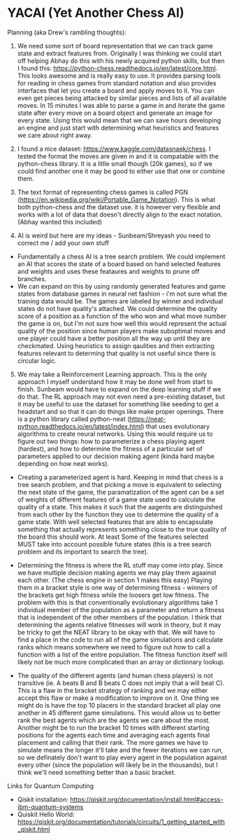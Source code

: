 # YACAI (Yet Another Chess AI)

Planning (aka Drew's rambling thoughts):

1. We need some sort of board representation that we can track game state and extract features from. Originally I was thinking we could start off helping Abhay do this with his newly acquired python skills, but then I found this: https://python-chess.readthedocs.io/en/latest/core.html. This looks awesome and is really easy to use. It provides parsing tools for reading in chess games from standard notation and also provides interfaces that let you create a board and apply moves to it. You can even get pieces being attacked by similar pieces and lists of all available moves. In 15 minutes I was able to parse a game in and iterate the game state after every move on a board object and generate an image for every state. Using this would mean that we can save hours developing an engine and just start with determining what heuristics and features we care about right away.
  
2. I found a nice dataset: https://www.kaggle.com/datasnaek/chess. I tested the format the moves are given in and it is compatable with the python-chess library. It is a litlle small though (20k games), so if we could find another one it may be good to either use that one or combine them.
  
3. The text format of representing chess games is called PGN (https://en.wikipedia.org/wiki/Portable_Game_Notation). This is what both python-chess and the dataset use. it is however very flexible and works with a lot of data that doesn't directly align to the exact notation. (Abhay wanted this included)
  
4. AI is weird but here are my ideas - Sunbeam/Shreyash you need to correct me / add your own stuff
  * Fundamentally a chess AI is a tree search problem. We could implement an AI that scores the state of a board based on hand selected features and weights and uses these feataures and weights to prune off branches.
  * We can expand on this by using randomly generated features and game states from database games in neural net fashion - i'm not sure what the training data would be. The games are labeled by winner and individual states do not have quality's attached. We could determine the quality score of a position as a function of the who won and what move number the game is on, but I'm not sure how well this would represent the actual quality of the position since human players make suboptimal moves and one player could have a better position all the way up until they are checkmated. Using heuristics to assign qaulities and then extracting features relevant to determing that quality is not useful since there is circular logic.

5. We may take a Reinforcement Learning approach. This is the only approach I myself understand how it may be done well from start to finish. Sunbeam would have to expand on the deep learning stuff if we do that. The RL approach may not even need a pre-existing dataset, but it may be useful to use the dataset for something like seeding to get a headstart and so that it can do things like make proper openings. There is a python library called python-neat (https://neat-python.readthedocs.io/en/latest/index.html) that uses evolutionary algorithms to create neural networks. Using this would require us to figure out two things: how to parameterize a chess playing agent (hardest), and how to determine the fitness of a particular set of parameters applied to our decision making agent (kinda hard maybe depending on how neat works).

  * Creating a parameterized agent is hard. Keeping in mind that chess is a tree search problem, and that picking a move is equivalent to selecting the next state of the game, the paramatization of the agent can be a set of weights of different features of a game state used to calculate the quality of a state. This makes it such that the aagents are distinguished from each other by the function they use to determine the quality of a game state. With well selected features that are able to encapsulate something that actually represents something close to the true quality of the board this should work. At least Some of the features selected MUST take into account possible future states (this is a tree search problem and its important to search the tree).

  * Determining the fitness is where the RL stuff may come into play. Since we have multiple decision making agents we may play them agaainst each other. (The chess engine in section 1 makes this easy) Playing them in a bracket style is one way of determining fitness - winners of the brackets get high fitness while the loosers get low fitness. The problem with this is that conventionally evolutionary algorithms take 1 individual member of the population as a parameter and return a fitness that is independent of the other members of the population. I think that determining the agents relative fitnesses will work in theory, but it may be tricky to get the NEAT library to be okay with that. We will have to find a place in the code to run all of the game simulations and calculate ranks which means somewhere we need to figure out how to call a function with a list of the entire population. The fitness function itself will likely not be much more complicated than an array or dictionary lookup.
  * The quality of the different agents (and human chess players) is not transitive (ie. A beats B and B beats C does not imply that a will beat C). This is a flaw in the bracket strategy of ranking and we may either accept this flaw or make a modification to improve on it. One thing we might do is have the top 10 placers in the standard bracket all play one another in 45 different game simulations. This would allow us to better rank the best agents which are the agents we care about the most. Another might be to run the bracket 10 times with different starting positions for the agents each time and averaging each agents final placement and calling that their rank.  The more games we have to simulate means the longer it'll take and the fewer iterations we can run, so we definately don't want to play every agent in the population against every other (since the population will likely be in the thousands), but I think we'll need something better than a basic bracket.

Links for Quantum Computing
* Qiskit installation: https://qiskit.org/documentation/install.html#access-ibm-quantum-systems
* Quiskit Hello World: https://qiskit.org/documentation/tutorials/circuits/1_getting_started_with_qiskit.html
